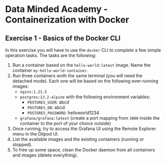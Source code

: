 # Data Minded Academy - Containerization with Docker
## Exercise 1 - Basics of the Docker CLI

In this exercise you will have to use the `docker` CLI to complete a few simple operation tasks. The tasks are the following:

1. Run a container based on the `hello-world:latest` image. Name the container `my-hello-world-container`.
2. Run three containers woth the same terminal (you will need the detached mode). Each one will be based on the following ever-running images:
    * `nginx:1.21.5`
    * `postgres:13.2-alpine` with the following environment variables:
        * `POSTGRES_USER`: abcd
        * `POSTGRES_DB`: abcd
        * `POSTGRES_PASSWORD`: helloworld1234
    * `grafana/grafana:latest` (create a port mapping from `3000` inside the container to the port of your choice outside)
3. Once running, try to access the Grafana UI using the Remote Explorer menu in the Gitpod UI.
4. List the available images and the existing containers (running or stopped).
5. To free up some space, clean the Docker daemon from all containers and images (delete everything).